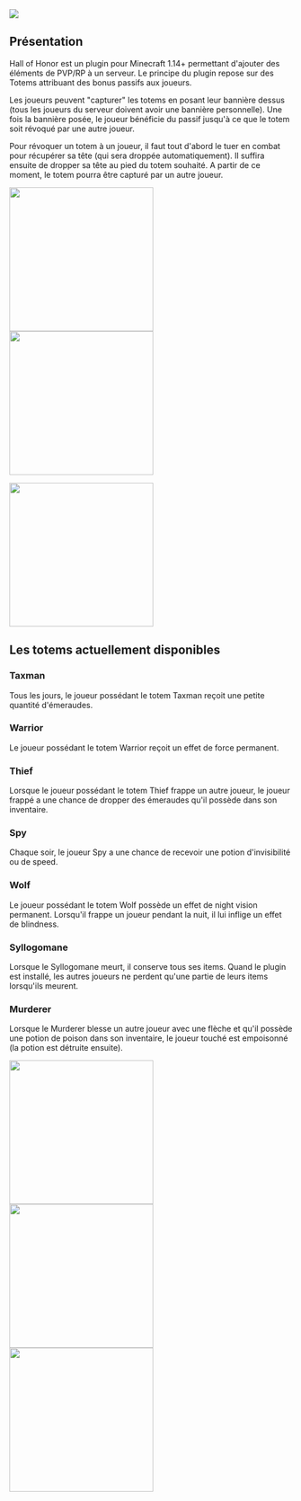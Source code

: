 <img src="https://github.com/SimonROZEC/HallOfHonor/blob/master/screenshots/hall-of-honor.png">

## Présentation
Hall of Honor est un plugin pour Minecraft 1.14+ permettant d'ajouter des éléments de PVP/RP à un serveur.
Le principe du plugin repose sur des Totems attribuant des bonus passifs aux joueurs.

Les joueurs peuvent "capturer" les totems en posant leur bannière dessus (tous les joueurs du serveur doivent avoir une bannière personnelle).
Une fois la bannière posée, le joueur bénéficie du passif jusqu'à ce que le totem soit révoqué par une autre joueur.

Pour révoquer un totem à un joueur, il faut tout d'abord le tuer en combat pour récupérer sa tête (qui sera droppée automatiquement). Il suffira ensuite de dropper sa tête au pied du totem souhaité. A partir de ce moment, le totem pourra être capturé par un autre joueur.

<p float="left">
  <img src="https://github.com/SimonROZEC/HallOfHonor/blob/master/screenshots/revoke-totem.png" height="256">
  <img src="https://github.com/SimonROZEC/HallOfHonor/blob/master/screenshots/totem-taken.png" height="256">
</p>

<img src="https://github.com/SimonROZEC/HallOfHonor/blob/master/screenshots/totem-taken.gif" height="256">

## Les totems actuellement disponibles

### Taxman
Tous les jours, le joueur possédant le totem Taxman reçoit une petite quantité d'émeraudes.

### Warrior
Le joueur possédant le totem Warrior reçoit un effet de force permanent.

### Thief
Lorsque le joueur possédant le totem Thief frappe un autre joueur, le joueur frappé a une chance de dropper des émeraudes qu'il possède dans son inventaire.

### Spy
Chaque soir, le joueur Spy a une chance de recevoir une potion d'invisibilité ou de speed.

### Wolf
Le joueur possédant le totem Wolf possède un effet de night vision permanent. Lorsqu'il frappe un joueur pendant la nuit, il lui inflige un effet de blindness.

### Syllogomane
Lorsque le Syllogomane meurt, il conserve tous ses items. Quand le plugin est installé, les autres joueurs ne perdent qu'une partie de leurs items lorsqu'ils meurent.

### Murderer
Lorsque le Murderer blesse un autre joueur avec une flèche et qu'il possède une potion de poison dans son inventaire, le joueur touché est empoisonné (la potion est détruite ensuite).

<p float="left">
  <img src="https://github.com/SimonROZEC/HallOfHonor/blob/master/screenshots/taxes-totem.png" width="256">
  <img src="https://github.com/SimonROZEC/HallOfHonor/blob/master/screenshots/warrior-totem.png" width="256">
  <img src="https://github.com/SimonROZEC/HallOfHonor/blob/master/screenshots/thief-totem.png" width="256">
</p>

